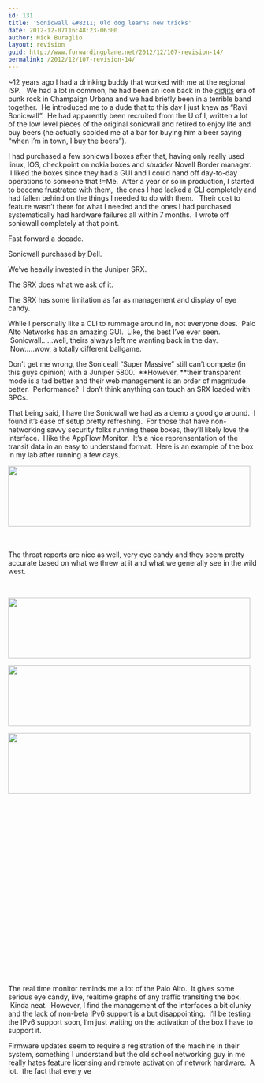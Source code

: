 ```yaml
---
id: 131
title: 'Sonicwall &#8211; Old dog learns new tricks'
date: 2012-12-07T16:48:23-06:00
author: Nick Buraglio
layout: revision
guid: http://www.forwardingplane.net/2012/12/107-revision-14/
permalink: /2012/12/107-revision-14/
---
```

~12 years ago I had a drinking buddy that worked with me at the regional ISP.   We had a lot in common, he had been an icon back in the [didjits](http://en.wikipedia.org/wiki/The_Didjits) era of punk rock in Champaign Urbana and we had briefly been in a terrible band together.  He introduced me to a dude that to this day I just knew as &#8220;Ravi Sonicwall&#8221;.  He had apparently been recruited from the U of I, written a lot of the low level pieces of the original sonicwall and retired to enjoy life and buy beers (he actually scolded me at a bar for buying him a beer saying &#8220;when I&#8217;m in town, I buy the beers&#8221;).

I had purchased a few sonicwall boxes after that, having only really used linux, IOS, checkpoint on nokia boxes and *_shudder_* Novell Border manager.  I liked the boxes since they had a GUI and I could hand off day-to-day operations to someone that !=Me.  After a year or so in production, I started to become frustrated with them,  the ones I had lacked a CLI completely and had fallen behind on the things I needed to do with them.   Their cost to feature wasn&#8217;t there for what I needed and the ones I had purchased systematically had hardware failures all within 7 months.  I wrote off sonicwall completely at that point.

Fast forward a decade.

Sonicwall purchased by Dell.

We&#8217;ve heavily invested in the Juniper SRX.

The SRX does what we ask of it.

The SRX has some limitation as far as management and display of eye candy.

While I personally like a CLI to rummage around in, not everyone does.  Palo Alto Networks has an amazing GUI.  Like, the best I&#8217;ve ever seen.  Sonicwall&#8230;&#8230;well, theirs always left me wanting back in the day.  Now&#8230;..wow, a totally different ballgame.

Don&#8217;t get me wrong, the Soniceall &#8220;Super Massive&#8221; still can&#8217;t compete (in this guys opinion) with a Juniper 5800.  **However, **their transparent mode is a tad better and their web management is an order of magnitude better.  Performance?  I don&#8217;t think anything can touch an SRX loaded with SPCs.

That being said, I have the Sonicwall we had as a demo a good go around.  I found it&#8217;s ease of setup pretty refreshing.  For those that have non-networking savvy security folks running these boxes, they&#8217;ll likely love the interface.  I like the AppFlow Monitor.  It&#8217;s a nice reprensentation of the transit data in an easy to understand format.  Here is an example of the box in my lab after running a few days.

[<img class="alignnone  wp-image-116" title="SonicWall AppFlow Monitor " src="http://www.forwardingplane.net/wp-content/uploads/2012/12/Screen-Shot-2012-12-07-at-4.09.41-PM-1024x256.png" alt="" width="491" height="123" srcset="http://www.forwardingplane.net/wp-content/uploads/2012/12/Screen-Shot-2012-12-07-at-4.09.41-PM-1024x256.png 1024w, http://www.forwardingplane.net/wp-content/uploads/2012/12/Screen-Shot-2012-12-07-at-4.09.41-PM-300x75.png 300w, http://www.forwardingplane.net/wp-content/uploads/2012/12/Screen-Shot-2012-12-07-at-4.09.41-PM-550x137.png 550w, http://www.forwardingplane.net/wp-content/uploads/2012/12/Screen-Shot-2012-12-07-at-4.09.41-PM.png 1176w" sizes="(max-width: 491px) 100vw, 491px" />](http://www.forwardingplane.net/wp-content/uploads/2012/12/Screen-Shot-2012-12-07-at-4.09.41-PM.png) [  
](http://www.forwardingplane.net/wp-content/uploads/2012/12/Screen-Shot-2012-12-07-at-4.09.41-PM.png) 

&nbsp;

The threat reports are nice as well, very eye candy and they seem pretty accurate based on what we threw at it and what we generally see in the wild west.

&nbsp;

[<img class="wp-image-120 alignleft" title="Screen Shot 2012-12-07 at 4.09.48 PM" src="http://www.forwardingplane.net/wp-content/uploads/2012/12/Screen-Shot-2012-12-07-at-4.09.48-PM-1024x256.png" alt="" width="491" height="123" srcset="http://www.forwardingplane.net/wp-content/uploads/2012/12/Screen-Shot-2012-12-07-at-4.09.48-PM-1024x256.png 1024w, http://www.forwardingplane.net/wp-content/uploads/2012/12/Screen-Shot-2012-12-07-at-4.09.48-PM-300x75.png 300w, http://www.forwardingplane.net/wp-content/uploads/2012/12/Screen-Shot-2012-12-07-at-4.09.48-PM-550x137.png 550w, http://www.forwardingplane.net/wp-content/uploads/2012/12/Screen-Shot-2012-12-07-at-4.09.48-PM.png 1178w" sizes="(max-width: 491px) 100vw, 491px" />](http://www.forwardingplane.net/wp-content/uploads/2012/12/Screen-Shot-2012-12-07-at-4.09.48-PM.png)

[<img class="wp-image-123 alignleft" title="Screen Shot 2012-12-07 at 4.09.41 PM" src="http://www.forwardingplane.net/wp-content/uploads/2012/12/Screen-Shot-2012-12-07-at-4.09.41-PM1-1024x256.png" alt="" width="491" height="123" srcset="http://www.forwardingplane.net/wp-content/uploads/2012/12/Screen-Shot-2012-12-07-at-4.09.41-PM1-1024x256.png 1024w, http://www.forwardingplane.net/wp-content/uploads/2012/12/Screen-Shot-2012-12-07-at-4.09.41-PM1-300x75.png 300w, http://www.forwardingplane.net/wp-content/uploads/2012/12/Screen-Shot-2012-12-07-at-4.09.41-PM1-550x137.png 550w, http://www.forwardingplane.net/wp-content/uploads/2012/12/Screen-Shot-2012-12-07-at-4.09.41-PM1.png 1176w" sizes="(max-width: 491px) 100vw, 491px" />](http://www.forwardingplane.net/wp-content/uploads/2012/12/Screen-Shot-2012-12-07-at-4.09.41-PM1.png)

[<img class="wp-image-121 alignleft" title="Screen Shot 2012-12-07 at 4.10.00 PM" src="http://www.forwardingplane.net/wp-content/uploads/2012/12/Screen-Shot-2012-12-07-at-4.10.00-PM-1024x256.png" alt="" width="491" height="123" srcset="http://www.forwardingplane.net/wp-content/uploads/2012/12/Screen-Shot-2012-12-07-at-4.10.00-PM-1024x256.png 1024w, http://www.forwardingplane.net/wp-content/uploads/2012/12/Screen-Shot-2012-12-07-at-4.10.00-PM-300x75.png 300w, http://www.forwardingplane.net/wp-content/uploads/2012/12/Screen-Shot-2012-12-07-at-4.10.00-PM-550x137.png 550w, http://www.forwardingplane.net/wp-content/uploads/2012/12/Screen-Shot-2012-12-07-at-4.10.00-PM.png 1173w" sizes="(max-width: 491px) 100vw, 491px" />](http://www.forwardingplane.net/wp-content/uploads/2012/12/Screen-Shot-2012-12-07-at-4.10.00-PM.png)

&nbsp;

&nbsp;

&nbsp;

&nbsp;

&nbsp;

&nbsp;

&nbsp;

&nbsp;

&nbsp;

&nbsp;

&nbsp;

&nbsp;

The real time monitor reminds me a lot of the Palo Alto.  It gives some serious eye candy, live, realtime graphs of any traffic transiting the box.  Kinda neat.  However, I find the management of the interfaces a bit clunky and the lack of non-beta IPv6 support is a but disappointing.  I&#8217;ll be testing the IPv6 support soon, I&#8217;m just waiting on the activation of the box I have to support it.

Firmware updates seem to require a registration of the machine in their system, something I understand but the old school networking guy in me really hates feature licensing and remote activation of network hardware.  A lot.  the fact that every ve
